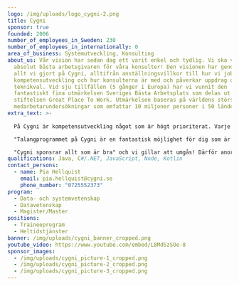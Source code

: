 ```yaml
---
logo: /img/uploads/logo_cygni-2.png
title: Cygni
sponsor: true
founded: 2006
number_of_employees_in_Sweden: 230
number_of_employees_in_internationally: 0
area_of_business: Systemutveckling, Konsulting
about_us: Vår vision har sedan dag ett varit enkel och tydlig. Vi ska vara den
  absolut bästa arbetsgivaren för våra konsulter! Den visionen har genomsyrat
  allt vi gjort på Cygni, alltifrån anställningsvillkor till hur vi jobbar med
  kompetensutveckling och hur konsulterna är med och påverkar uppdrag och
  teknikval. Vid sju tillfällen (5 gånger i Europa) har vi vunnit den
  fantastiskt fina utmärkelsen Sveriges Bästa Arbetsplats som delas ut av
  stiftelsen Great Place To Work. Utmärkelsen baseras på världens största
  medarbetarundersökningar som omfattar 10 miljoner personer i 50 länder.
extra_text: >-
  
  På Cygni är kompetensutveckling något som är högt prioriterat. Varje medarbetare gör redan sin första anställningsdag en individuell kompetensplan tillsammans med sin konsultchef. I talangprogrammet så träffas även hela talangteamet för att lära sig inom olika områden.

  "Talangprogrammet på Cygni är en fantastisk möjlighet för dig som är i början av din karriär som systemutvecklare. Om du vill vara en del av ett företag som värdesätter sina konsulter, har en härlig gemenskap och spännande kunder - look no further".

  "Cygni sponsrar allt som är bra" och vi gillar att umgås! Därför anordnar vi aktiviteter tillsammans däribland gemensamma höst och vårkonferenser.
qualifications: Java, C#/.NET, JavaScript, Node, Kotlin
contact_persons:
  - name: Pia Hellquist
    email: pia.hellquist@cygni.se
    phone_number: "0725552373"
program:
  - Data- och systemvetenskap
  - Datavetenskap
  - Magister/Master
positions:
  - Traineeprogram
  - Heltidstjänster
banner: /img/uploads/cygni_banner_cropped.png
youtube_video: https://www.youtube.com/embed/L8MdSzSOe-8
sponsor_images:
  - /img/uploads/cygni_picture-1_cropped.png
  - /img/uploads/cygni_picture-2_cropped.png
  - /img/uploads/cygni_picture-3_cropped.png
---
```

